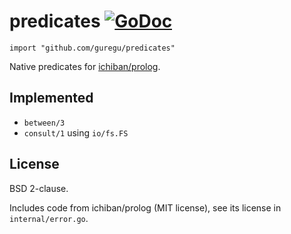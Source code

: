 # predicates [![GoDoc](https://godoc.org/github.com/guregu/predicates?status.svg)](https://godoc.org/github.com/guregu/predicates)
`import "github.com/guregu/predicates"`

Native predicates for [ichiban/prolog](https://github.com/ichiban/prolog).

## Implemented

- `between/3`
- `consult/1` using `io/fs.FS`

## License

BSD 2-clause.

Includes code from ichiban/prolog (MIT license), see its license in `internal/error.go`.